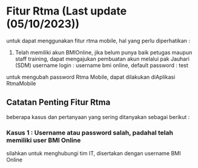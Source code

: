 # Fitur Rtma (Last update (05/10/2023))
untuk dapat menggunakan fitur rtma mobile, hal yang perlu diperhatikan :
1. Telah memiliki akun BMIOnline, jika belum punya baik petugas maupun staff training, dapat mengajukan pembuatan akun melalui pak Jauhari (SDM)
username login : username bmi online, default password : test

untuk mengubah password Rtma Mobile, dapat dilakukan diAplikasi RtmaMobile

## Catatan Penting Fitur Rtma
beberapa kasus dan pertanyaan yang sering ditanyakan sebagai berikut : 
### Kasus 1 : Username atau password salah, padahal telah memiliki user BMI Online
silahkan untuk menghubungi tim IT, disertakan dengan username BMI Online
